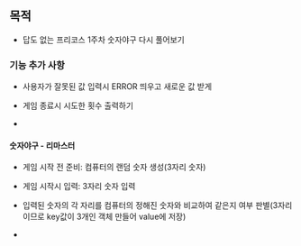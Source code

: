 ## 목적

- 답도 없는 프리코스 1주차 숫자야구 다시 풀어보기

### 기능 추가 사항

- 사용자가 잘못된 값 입력시 ERROR 띄우고 새로운 값 받게

- 게임 종료시 시도한 횟수 출력하기

- 

#### 숫자야구 - 리마스터

- 게임 시작 전 준비: 컴퓨터의 랜덤 숫자 생성(3자리 숫자)

- 게임 시작시 입력: 3자리 숫자 입력

- 입력된 숫자의 각 자리를 컴퓨터의 정해진 숫자와 비교하여 같은지 여부 판별(3자리 이므로 key값이 3개인 객체 만들어 value에 저장)

- 